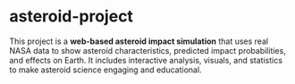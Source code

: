 # asteroid-project
This project is a **web-based asteroid impact simulation** that uses real NASA data to show asteroid characteristics, predicted impact probabilities, and effects on Earth.   It includes interactive analysis, visuals, and statistics to make asteroid science engaging and educational.
